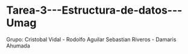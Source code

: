 # Tarea-3---Estructura-de-datos---Umag


Grupo: 
Cristobal Vidal -
Rodolfo Aguilar
Sebastian Riveros -
Damaris Ahumada
